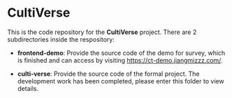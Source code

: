 # CultiVerse
This is the code repository for the **CultiVerse** project. There are 2 subdirectories inside the respository: 

- **frontend-demo**: 
  Provide the source code of the demo for survey, which is finished and can access by visiting https://ct-demo.jiangmizzz.com/.
  
- **culti-verse**:
  Provide the source code of the formal project. The development work has been completed, please enter this folder to view details.